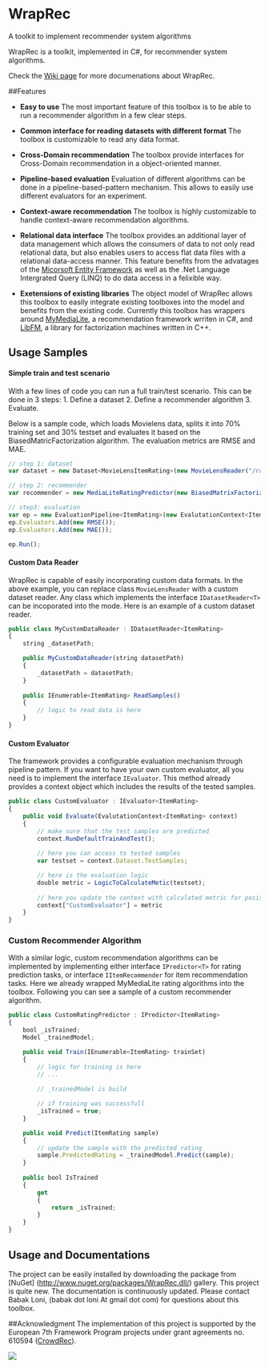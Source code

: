 WrapRec
=========================

A toolkit to implement recommender system algorithms

WrapRec is a toolkit, implemented in C#, for recommender system algorithms.

Check the [Wiki page](https://github.com/babakx/WrapRec/wiki) for more documenations about WrapRec.


##Features

* __Easy to use__
The most important feature of this toolbox is to be able to run a recommender algorithm in a few clear steps.

* __Common interface for reading datasets with different format__
The toolbox is customizable to read any data format. 

* __Cross-Domain recommendation__
The toolbox provide interfaces for Cross-Domain recommendation in a object-oriented manner.

* __Pipeline-based evaluation__
Evaluation of different algorithms can be done in a pipeline-based-pattern mechanism. This allows to easily use different evaluators for an experiment.

* __Context-aware recommendation__
The toolbox is highly customizable to handle context-aware recommendation algorithms.

* __Relational data interface__
The toolbox provides an additional layer of data management which allows the consumers of data to not only read relational data, but also enables users to access flat data files with a relational data-access manner. This feature benefits from the advatages of the [Micorsoft Entity Framework](http://msdn.microsoft.com/en-us/data/ef.aspx) as well as the .Net Language Intergrated Query (LINQ) to do data access in a felixible way.

* __Exetensions of existing libraries__
The object model of WrapRec allows this toolbox to easily integrate existing toolboxes into the model and benefits from the existing code. Currently this toolbox has wrappers around [MyMediaLite](http://www.mymedialite.net), a recommendation framework wrriten in C#, and [LibFM](http://www.libfm.org), a library for factorization machines written in C++.

## Usage Samples

#### Simple train and test scenario
With a few lines of code you can run a full train/test scenario. This can be done in 3 steps: 1. Define a dataset 2. Define a recommender algorithm 3. Evaluate.

Below is a sample code, which loads Movielens data, splits it into 70% training set and 30% testset and evaluates it based on the BiasedMatricFactorization algorithm. The evaluation metrics are RMSE and MAE.

```javascript
// step 1: dataset            
var dataset = new Dataset<MovieLensItemRating>(new MovieLensReader("/ratings.dat"), 0.7);

// step 2: recommender
var recommender = new MediaLiteRatingPredictor(new BiasedMatrixFactorization());

// step3: evaluation
var ep = new EvaluationPipeline<ItemRating>(new EvalutationContext<ItemRating>(recommender, dataset));
ep.Evaluators.Add(new RMSE());
ep.Evaluators.Add(new MAE());

ep.Run();
```

#### Custom Data Reader
WrapRec is capable of easily incorporating custom data formats. In the above example, you can replace class ```MovieLensReader``` with a custom dataset reader. Any class which implements the interface ```IDatasetReader<T>``` can be incoporated into the mode.
Here is an example of a custom dataset reader.

```javascript
public class MyCustomDataReader : IDatasetReader<ItemRating>
{
    string _datasetPath;

    public MyCustomDataReader(string datasetPath)
    {
        _datasetPath = datasetPath;
    }
    
    public IEnumerable<ItemRating> ReadSamples()
    {
        // logic to read data is here
    }
}
```

#### Custom Evaluator
The framework provides a configurable evaluation mechanism through pipeline pattern. If you want to have your own custom evaluator, all you need is to implement the interface ```IEvaluator```. This method already provides a context object which includes the results of the tested samples.

```javascript
public class CustomEvaluator : IEvaluator<ItemRating>
{
    public void Evaluate(EvalutationContext<ItemRating> context)
    {
        // make sure that the test samples are predicted
        context.RunDefaultTrainAndTest();
        
        // here you can access to tested samples
        var testset = context.Dataset.TestSamples;

        // here is the evaluation logic
        double metric = LogicToCalculateMetic(testset);
        
        // here you update the context with calculated metric for posisble re-use by other evaluators
        context["CustomEvaluator"] = metric
    }
}
```

### Custom Recommender Algorithm
With a similar logic, custom recommendation algorithms can be implemented by implementing either interface ```IPredictor<T>``` for rating prediction tasks, or interface ```IItemRecommender``` for item recommendation tasks. Here we already wrapped MyMediaLite rating algorithms into the toolbox. Following you can see a sample of a custom recommender algorithm.


```javascript
public class CustomRatingPredictor : IPredictor<ItemRating>
{
    bool _isTrained;
    Model _trainedModel;

    public void Train(IEnumerable<ItemRating> trainSet)
    {
        // logic for training is here
        // ...
        
        // _trainedModel is build

        // if training was successfull
        _isTrained = true;
    }

    public void Predict(ItemRating sample)
    {
        // update the sample with the predicted rating
        sample.PredictedRating = _trainedModel.Predict(sample);
    }
    
    public bool IsTrained
    {
        get
        {
            return _isTrained;
        }
    }
}
```

## Usage and Documentations
The project can be easily installed by downloading the package from [NuGet] (http://www.nuget.org/packages/WrapRec.dll/) gallery.
This project is quite new. The documentation is continuously updated. Please contact Babak Loni, (babak dot loni At gmail dot com) for questions about this toolbox.

##Acknowledgment
The implementation of this project is supported by the European 7th Framework Program projects under grant agreements no. 610594 ([CrowdRec](http://www.crowdrec.eu/)).

<img src='http://crowdrec.eu/wp-content/themes/crowdrec/img/CrowdRec_Logo.png' />
